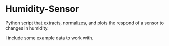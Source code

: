 # Humidity-Sensor
Python script that extracts, normalizes, and plots the respond of a sensor to changes in humidity.

I include some example data to work with.
